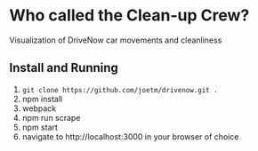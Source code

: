 # Who called the Clean-up Crew?

Visualization of DriveNow car movements and cleanliness

## Install and Running

1. `git clone https://github.com/joetm/drivenow.git .`
2. npm install
3. webpack
4. npm run scrape
5. npm start
6. navigate to http://localhost:3000 in your browser of choice


